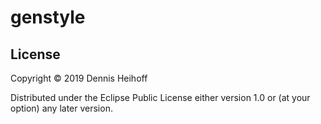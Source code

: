 # genstyle

## License

Copyright © 2019 Dennis Heihoff

Distributed under the Eclipse Public License either version 1.0 or (at
your option) any later version.
